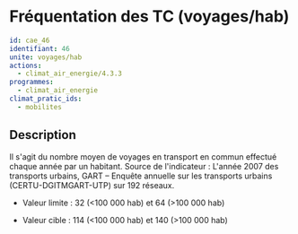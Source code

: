 # Fréquentation des TC (voyages/hab)
```yaml
id: cae_46
identifiant: 46
unite: voyages/hab
actions:
  - climat_air_energie/4.3.3
programmes:
  - climat_air_energie
climat_pratic_ids:
  - mobilites
```
## Description
Il s'agit du nombre moyen de voyages en transport en commun effectué chaque année par un habitant. Source de l'indicateur : L'année 2007 des transports urbains, GART – Enquête annuelle sur les transports urbains (CERTU-DGITMGART-UTP) sur 192 réseaux.

- Valeur limite : 32 (<100 000 hab) et 64 (>100 000 hab)

- Valeur cible : 114 (<100 000 hab) et 140 (>100 000 hab)




